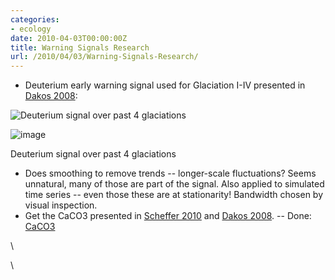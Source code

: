 ```yaml
---
categories:
- ecology
date: 2010-04-03T00:00:00Z
title: Warning Signals Research
url: /2010/04/03/Warning-Signals-Research/
---
```


-   Deuterium early warning signal used for Glaciation I-IV presented in
    [Dakos
    2008](http://hdl.handle.net/10.1073/pnas.0802430105 "doi:10.1073/pnas.0802430105"):

![Deuterium signal over past 4
glaciations](http://openwetware.org/images/thumb/e/ec/DeuteriumCore.png/600px-DeuteriumCore.png)

![image](/skins/common/images/magnify-clip.png)

Deuterium signal over past 4 glaciations

-   Does smoothing to remove trends -- longer-scale fluctuations? Seems
    unnatural, many of those are part of the signal. Also applied to
    simulated time series -- even those these are at stationarity!
    Bandwidth chosen by visual inspection.
-   Get the CaCO3 presented in [Scheffer
    2010](http://hdl.handle.net/10.1038/nature08227 "doi:10.1038/nature08227")
    and [Dakos
    2008](http://hdl.handle.net/10.1073/pnas.0802430105 "doi:10.1073/pnas.0802430105").
    -- Done:
    [CaCO3](ftp://ftp.ncdc.noaa.gov/pub/data/paleo/contributions_by_author/tripati2005/tripati2005.txt "ftp://ftp.ncdc.noaa.gov/pub/data/paleo/contributions_by_author/tripati2005/tripati2005.txt")

\

\


